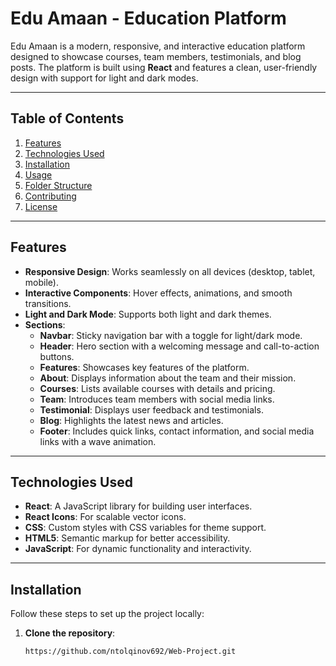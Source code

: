 # Edu Amaan - Education Platform

Edu Amaan is a modern, responsive, and interactive education platform designed to showcase courses, team members, testimonials, and blog posts. The platform is built using **React** and features a clean, user-friendly design with support for light and dark modes.

---

## Table of Contents

1. [Features](#features)
2. [Technologies Used](#technologies-used)
3. [Installation](#installation)
4. [Usage](#usage)
5. [Folder Structure](#folder-structure)
6. [Contributing](#contributing)
7. [License](#license)

---

## Features

- **Responsive Design**: Works seamlessly on all devices (desktop, tablet, mobile).
- **Interactive Components**: Hover effects, animations, and smooth transitions.
- **Light and Dark Mode**: Supports both light and dark themes.
- **Sections**:
  - **Navbar**: Sticky navigation bar with a toggle for light/dark mode.
  - **Header**: Hero section with a welcoming message and call-to-action buttons.
  - **Features**: Showcases key features of the platform.
  - **About**: Displays information about the team and their mission.
  - **Courses**: Lists available courses with details and pricing.
  - **Team**: Introduces team members with social media links.
  - **Testimonial**: Displays user feedback and testimonials.
  - **Blog**: Highlights the latest news and articles.
  - **Footer**: Includes quick links, contact information, and social media links with a wave animation.

---

## Technologies Used

- **React**: A JavaScript library for building user interfaces.
- **React Icons**: For scalable vector icons.
- **CSS**: Custom styles with CSS variables for theme support.
- **HTML5**: Semantic markup for better accessibility.
- **JavaScript**: For dynamic functionality and interactivity.

---

## Installation

Follow these steps to set up the project locally:

1. **Clone the repository**:
   ```bash
   https://github.com/ntolqinov692/Web-Project.git